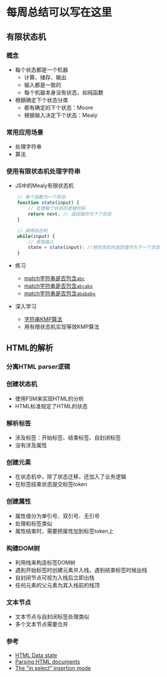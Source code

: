 # 每周总结可以写在这里

## 有限状态机

### 概念

- 每个状态都是一个机器
  - 计算、储存、输出
  - 输入都是一致的
  - 每个机器本身没有状态，如纯函数
- 根据确定下个状态分类
  - 都有确定的下个状态：Moore
  - 根据输入决定下个状态：Mealy

### 常用应用场景

- 处理字符串
- 算法

### 使用有限状态机处理字符串

- JS中的Mealy有限状态机

```javascript
    // 每个函数为一个状态
    function state(input) {
        // 处理每个状态的逻辑代码
        return next; // 返回值作为下个状态
    }

    // 调用状态机
    while(input) {
        // 获取输入
        state = state(input); //把状态机的返回值作为下一个状态
    }
```

- 练习
  - [match字符串是否包含`abc`](/week06/match/match_abc.js)
  - [match字符串是否包含`abcabx`](/week06/match/match_abcabx.js)
  - [match字符串是否包含`abababx`](/week06/match/match_abababx.js)

- 深入学习
  - [字符串KMP算法](https://en.wikipedia.org/wiki/Knuth%E2%80%93Morris%E2%80%93Pratt_algorithm)
  - 用有限状态机实现等效KMP算法

## HTML的解析

### 分离HTML parser逻辑

### 创建状态机

- 使用FSM来实现HTML的分析
- HTML标准规定了HTML的状态

### 解析标签

- 涉及标签：开始标签、结束标签、自封闭标签
- 没有涉及属性

### 创建元素

- 在状态机中，除了状态迁移，还加入了业务逻辑
- 在标签结束状态提交标签token

### 创建属性

- 属性值分为单引号、双引号、无引号
- 处理和标签类似
- 属性结束时，需要把属性加到标签token上

### 构建DOM树

- 利用栈来构造标签DOM树
- 遇到开始标签时创建元素并入栈，遇到结束标签时候出栈
- 自封闭节点可视为入栈后立即出栈
- 任何元素的父元素为其入栈前的栈顶

### 文本节点

- 文本节点与自封闭标签处理类似
- 多个文本节点需要合并

### 参考

- [HTML Data state](https://html.spec.whatwg.org/multipage/parsing.html#data-state)
- [Parsing HTML documents](https://html.spec.whatwg.org/multipage/parsing.html#tagopen-state)
- [The "in select" insertion mode](https://html.spec.whatwg.org/multipage/parsing.html#parsing-main-inselect)
